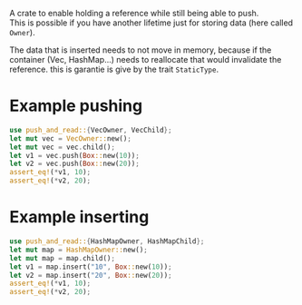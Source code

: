 A crate to enable holding a reference while still being able to push.  
This is possible if you have another lifetime just for storing data
(here called `Owner`).

The data that is inserted needs to not move in memory, because if the container (Vec, HashMap...)
needs to reallocate that would invalidate the reference.
this is garantie is give by the trait `StaticType`.

# Example pushing
```rust
use push_and_read::{VecOwner, VecChild};
let mut vec = VecOwner::new();
let mut vec = vec.child();
let v1 = vec.push(Box::new(10));
let v2 = vec.push(Box::new(20));
assert_eq!(*v1, 10);
assert_eq!(*v2, 20);
```

# Example inserting
```rust
use push_and_read::{HashMapOwner, HashMapChild};
let mut map = HashMapOwner::new();
let mut map = map.child();
let v1 = map.insert("10", Box::new(10));
let v2 = map.insert("20", Box::new(20));
assert_eq!(*v1, 10);
assert_eq!(*v2, 20);
```